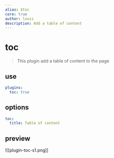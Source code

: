 ```yaml
---
alias: $toc
core: true
author: louis
description: Add a table of content
---
```

# toc

> This plugin add a table of content to the page

## use

```yaml
plugins:
  toc: true
```

## options

```yaml
toc:
  title: Table of content
```

## preview

![[plugin-toc-s1.png]]